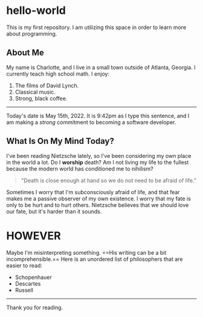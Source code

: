 # hello-world
This is my first repository. I am utilizing this space in order to learn more about programming.
## About Me
My name is Charlotte, and I live in a small town outside of Atlanta, Georgia. I currently teach high school math.
I enjoy:
1. The films of David Lynch.
2. Classical music.
3. Strong, black coffee.
---
Today's date is May 15th, 2022. It is 9:42pm as I type this sentence, and I am making a *strong* commitment to becoming a software developer.
## What Is On My Mind Today?
I've been reading Nietzsche lately, so I've been considering my own place in the world a lot. Do I **worship** death? Am I not living my life to the fullest because the modern world has conditioned me to nihilism?
> "Death is close enough at hand so we do not need to be afraid of life."

Sometimes I worry that I'm subconsciously afraid of life, and that fear makes me a passive observer of my own existence. I worry that my fate is only to be hurt and to hurt others. Nietzsche believes that we should love our fate, but it's harder than it sounds.
# HOWEVER
Maybe I'm misinterpreting something. ==His writing can be a bit incomprehensible.==
Here is an unordered list of philosophers that are easier to read:
- Schopenhauer
- Descartes
- Russell
---
Thank you for reading.
